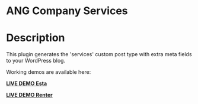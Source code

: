 # ANG Company Services

# Description #

This plugin generates the 'services' custom post type with extra meta fields to your WordPress blog.

Working demos are available here:

**[LIVE DEMO Esta](http://w-esta.torbara.com/)**

**[LIVE DEMO Renter](http://renter.ninja.bget.ru/)**
